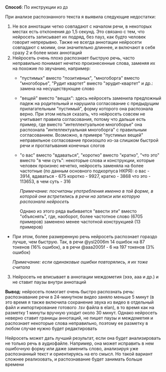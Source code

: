 **Способ**: По инструкции из дз

При анализе распознанного текста я выявила следующие недостатки:
1. Не все аннотации четко совпадают с началом речи, в некоторых местах есть отклонения до 1,5 секунд. Это связано с тем, что нейросеть записывает их подряд, без пауз, как будто человек говорит непрерывно. Также не всегда аннотации нейросети совпадают с моими, они значительно длиннее, и включают в себя сразу 2 и более моих аннотаций
2. Нейросеть очень плохо распознает быструю речь, часто неправильно понимает нечетко произнесенные слова, заменяя их на похожие по звучанию, например:
   + "пустимых" вместо "позитивных", "многоборга" вместо "многоборье", "Рудит квартет" вместо "эрудит-квартет" и др.: замена на несуществующее слово
   + "вещей" вместо "вещах": здесь нейросеть заменила предложный падеж на родительный и нарушила согласование с предыдущим прилагательным "пустимый", форму которого она распознала верно. При этом нельзя сказать, что нейросеть совсем не учитывает правила согласования, потому что дальше есть пример, где вместо "интеллектуальное многоборье" она распознала "интеллектуальная многоборга" с правильным согласованием. Возможно, в примере "пустимых вещей" неправильное согласование произошло из-за слишком быстрой речи и проглатывания конечных слогов
   + "о вас" вместо "вдаваться", "коротко" вместо "кратко", "что это" вместо "в чем суть": некоторые слова и конструкции, которые человек произнес нечетко, нейросеть заменяла на более частотные (по данным основного подкорпуса НКРЯ):
     о вас - 3914, вдаваться - 675
     коротко - 9927, кратко - 3868
     что это - 113653, в чем суть - 316

     *Примечание: посчитаны употребления именно в той форме, в которой они встретились в речи на записи или которую распознала нейросеть*

     Однако из этого ряда выбивается "ввести эти" вместо "объяснять", где, наоборот, более частотное слово (6705 примеров) заменено менее частотной конструкцией (13 примеров)
  + При этом, более размеренную речь нейросеть распознает гораздо лучше, чем быструю. Так, в речи @ysl2006m 14 ошибок на 87 токенов (16% ошибок), а в речи @aaa2005f - 6 на 197 токенов (3% ошибок)

    *Примечание: если одинаковые ошибки повторялись, я их тоже считала*
3. Нейросеть не вписывает в аннотации междометия (эээ, ааа и др.) и не ставит паузы внутри аннотаций

**Вывод**: нейросеть помогает очень быстро распознать речь: распознавание речи в 24-минутном видео заняло меньше 5 минут (в это время я также включила сохранение звука из видео в отдельный файл и импортирование готового .tsv файла в elan), в то время как на разметку 1 минуты вручную уходит около 30 минут. Однако нейросеть неверно ставит границы аннотаций, не пишет паузы и междометия и распознает некоторые слова неправильно, поэтому ее разметку в любом случае нужно будет редактировать

Нейросеть может дать лучший результат, если она будет анализировать не только речь в аудиофайле. Например, она может исправить в нем ошибочную форму или даже заменить слово, анализируя уже распознанный текст и ориентируясь на его смысл. Но такой вариант сложнее реализовать, и распознавание будет занимать больше времени
